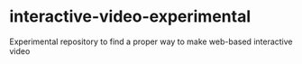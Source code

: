 # interactive-video-experimental
Experimental repository to find a proper way to make web-based interactive video
